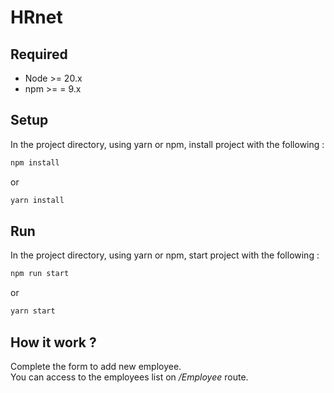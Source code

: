 # HRnet

## Required

- Node >= 20.x
- npm >= = 9.x

## Setup

In the project directory, using yarn or npm, install project with the following :


```bash
npm install
```
or
```bash
yarn install
```

## Run

In the project directory, using yarn or npm, start project with the following :

```bash
npm run start
```
or
```bash
yarn start
```

## How it work ?

Complete the form to add new employee.
\
You can access to the employees list on */Employee* route.